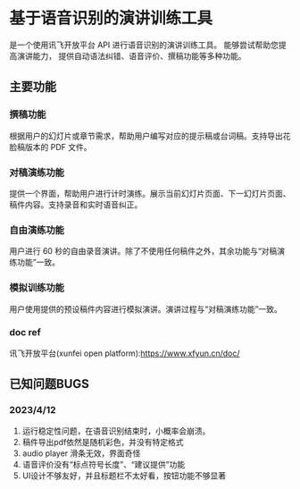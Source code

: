 # 基于语音识别的演讲训练工具
是一个使用讯飞开放平台 API 进行语音识别的演讲训练工具。
能够尝试帮助您提高演讲能力，
提供自动语法纠错、语音评价、撰稿功能等多种功能。


## 主要功能
### 撰稿功能
根据用户的幻灯片或章节需求，帮助用户编写对应的提示稿或台词稿。支持导出花脸稿版本的 PDF 文件。

### 对稿演练功能
提供一个界面，帮助用户进行计时演练。展示当前幻灯片页面、下一幻灯片页面、稿件内容。支持录音和实时语音纠正。

### 自由演练功能
用户进行 60 秒的自由录音演讲。除了不使用任何稿件之外，其余功能与“对稿演练功能”一致。

### 模拟训练功能
用户使用提供的预设稿件内容进行模拟演讲。演讲过程与“对稿演练功能”一致。


### doc ref
讯飞开放平台(xunfei open platform):https://www.xfyun.cn/doc/

## 已知问题BUGS

### 2023/4/12
1. 运行稳定性问题，在语音识别结束时，小概率会崩溃。
2. 稿件导出pdf依然是随机彩色，并没有特定格式
3. audio player 滑条无效，界面奇怪
4. 语音评价没有“标点符号长度”、“建议提供”功能
5. UI设计不够友好，并且标题栏不太好看，按钮功能不够显著
